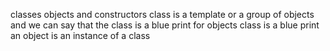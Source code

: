 classes
objects and constructors 
class is a template or a group of objects and we can say that the class is a blue print for objects
class is a blue print
an object is an instance of a class
